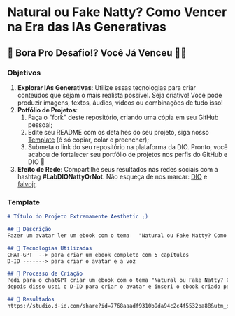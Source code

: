 # Natural ou Fake Natty? Como Vencer na Era das IAs Generativas



## 🎯 Bora Pro Desafio!? Você Já Venceu 💪🤓

### Objetivos

1. **Explorar IAs Generativas**: Utilize essas tecnologias para criar conteúdos que sejam o mais realista possível. Seja criativo! Você pode produzir imagens, textos, áudios, vídeos ou combinações de tudo isso!
1. **Potfólio de Projetos**:
    1. Faça o "fork" deste repositório, criando uma cópia em seu GitHub pessoal;
    2. Edite seu README com os detalhes do seu projeto, siga nosso [Template](#template) (é só copiar, colar e preencher);
    3. Submeta o link do seu repositório na plataforma da DIO. Pronto, você acabou de fortalecer seu portfólio de projetos nos perfis do GitHub e DIO 🚀
1. **Efeito de Rede**: Compartilhe seus resultados nas redes sociais com a hashtag **#LabDIONattyOrNot**. Não esqueça de nos marcar: [DIO](https://www.linkedin.com/school/dio-makethechange) e [falvojr](https://www.linkedin.com/in/falvojr).

### Template

```markdown
# Título do Projeto Extremamente Aesthetic ;)

## 📒 Descrição
Fazer um avatar ler um ebook com o tema   "Natural ou Fake Natty? Como Vencer na Era das IAs Generativas"

## 🤖 Tecnologias Utilizadas
CHAT-GPT  --> para criar um ebook completo com 5 capítulos
D-ID -------> para criar o avatar e a voz 

## 🧐 Processo de Criação
Pedi para o chatGPT criar um ebook com o tema "Natural ou Fake Natty? Como Vencer na Era das IAs Generativas", foi criado a introdução e 5 capítulos.
depois disso usei o D-ID para criar o avatar e inseri o ebook criado pelo chat GPT, escolhi a voz e mandei o avatar ler a parte da introdução do ebook

## 🚀 Resultados
https://studio.d-id.com/share?id=7768aaadf9310b9da94c2c4f5532ba88&utm_source=copy


